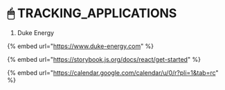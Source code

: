 # 🖱 TRACKING\_APPLICATIONS

1. Duke Energy

{% embed url="https://www.duke-energy.com" %}

{% embed url="https://storybook.js.org/docs/react/get-started" %}





{% embed url="https://calendar.google.com/calendar/u/0/r?pli=1&tab=rc" %}
